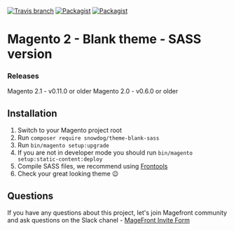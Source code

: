 [![Travis branch](https://img.shields.io/travis/SnowdogApps/magento2-theme-blank-sass/master.svg?maxAge=2592000)](https://travis-ci.org/SnowdogApps/magento2-theme-blank-sass) [![Packagist](https://img.shields.io/packagist/v/snowdog/theme-blank-sass.svg?maxAge=2592000)](https://packagist.org/packages/snowdog/theme-blank-sass) [![Packagist](https://img.shields.io/packagist/dt/snowdog/theme-blank-sass.svg?maxAge=2592000)](https://packagist.org/packages/snowdog/theme-blank-sass)
# Magento 2 - Blank theme - SASS version

### Releases

Magento 2.1 - v0.11.0 or older
Magento 2.0 - v0.6.0 or older

## Installation
1. Switch to your Magento project root
2. Run `composer require snowdog/theme-blank-sass`
3. Run `bin/magento setup:upgrade`
4. If you are not in developer mode you should run `bin/magento setup:static-content:deploy`
5. Compile SASS files, we recommend using [Frontools](https://github.com/SnowdogApps/magento2-frontools)
6. Check your great looking theme :wink:

## Questions
If you have any questions about this project, let's join Magefront community and ask questions on the Slack chanel - [MageFront Invite Form](https://docs.google.com/forms/d/e/1FAIpQLSeSlW7Wx_N9s316NzSLIPD7K5hyP_-EuNKkj9-KR4aJ4IngvA/viewform)
